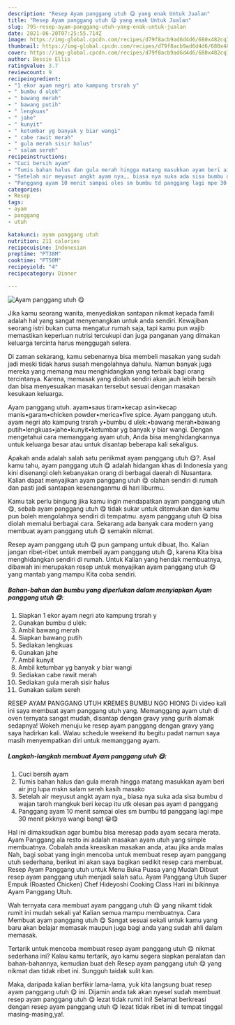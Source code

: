 ```yaml
---
description: "Resep Ayam panggang utuh 😋 yang enak Untuk Jualan"
title: "Resep Ayam panggang utuh 😋 yang enak Untuk Jualan"
slug: 795-resep-ayam-panggang-utuh-yang-enak-untuk-jualan
date: 2021-06-20T07:25:55.714Z
image: https://img-global.cpcdn.com/recipes/d79f8acb9ad6d4d6/680x482cq70/ayam-panggang-utuh-😋-foto-resep-utama.jpg
thumbnail: https://img-global.cpcdn.com/recipes/d79f8acb9ad6d4d6/680x482cq70/ayam-panggang-utuh-😋-foto-resep-utama.jpg
cover: https://img-global.cpcdn.com/recipes/d79f8acb9ad6d4d6/680x482cq70/ayam-panggang-utuh-😋-foto-resep-utama.jpg
author: Bessie Ellis
ratingvalue: 3.7
reviewcount: 9
recipeingredient:
- "1 ekor ayam negri ato kampung trsrah y"
- " bumbu d ulek"
- " bawang merah"
- " bawang putih"
- " lengkuas"
- " jahe"
- " kunyit"
- " ketumbar yg banyak y biar wangi"
- " cabe rawit merah"
- " gula merah sisir halus"
- " salam sereh"
recipeinstructions:
- "Cuci bersih ayam"
- "Tumis bahan halus dan gula merah hingga matang masukkan ayam beri air jng lupa mskn salam sereh kasih masako"
- "Setelah air meyusut angkt ayam nya,, biasa nya suka ada sisa bumbu d wajan taroh mangkuk beri kecap itu utk olesan pas ayam d panggang"
- "Panggang ayam 10 menit sampai oles sm bumbu td panggang lagi mpe 30 menit pkknya wangi bangt 😀😋"
categories:
- Resep
tags:
- ayam
- panggang
- utuh

katakunci: ayam panggang utuh 
nutrition: 211 calories
recipecuisine: Indonesian
preptime: "PT38M"
cooktime: "PT50M"
recipeyield: "4"
recipecategory: Dinner

---
```



![Ayam panggang utuh 😋](https://img-global.cpcdn.com/recipes/d79f8acb9ad6d4d6/680x482cq70/ayam-panggang-utuh-😋-foto-resep-utama.jpg)

Jika kamu seorang wanita, menyediakan santapan nikmat kepada famili adalah hal yang sangat menyenangkan untuk anda sendiri. Kewajiban seorang istri bukan cuma mengatur rumah saja, tapi kamu pun wajib memastikan keperluan nutrisi tercukupi dan juga panganan yang dimakan keluarga tercinta harus menggugah selera.

Di zaman  sekarang, kamu sebenarnya bisa membeli masakan yang sudah jadi meski tidak harus susah mengolahnya dahulu. Namun banyak juga mereka yang memang mau menghidangkan yang terbaik bagi orang tercintanya. Karena, memasak yang diolah sendiri akan jauh lebih bersih dan bisa menyesuaikan masakan tersebut sesuai dengan masakan kesukaan keluarga. 

Ayam panggang utuh. ayam•saus tiram•kecap asin•kecap manis•garam•chicken powder•merica•five spice. Ayam panggang utuh. ayam negri ato kampung trsrah y•bumbu d ulek:•bawang merah•bawang putih•lengkuas•jahe•kunyit•ketumbar yg banyak y biar wangi. Dengan mengetahui cara memanggang ayam utuh, Anda bisa menghidangkannya untuk keluarga besar atau untuk disantap beberapa kali sekaligus.

Apakah anda adalah salah satu penikmat ayam panggang utuh 😋?. Asal kamu tahu, ayam panggang utuh 😋 adalah hidangan khas di Indonesia yang kini disenangi oleh kebanyakan orang di berbagai daerah di Nusantara. Kalian dapat menyajikan ayam panggang utuh 😋 olahan sendiri di rumah dan pasti jadi santapan kesenanganmu di hari liburmu.

Kamu tak perlu bingung jika kamu ingin mendapatkan ayam panggang utuh 😋, sebab ayam panggang utuh 😋 tidak sukar untuk ditemukan dan kamu pun boleh mengolahnya sendiri di tempatmu. ayam panggang utuh 😋 bisa diolah memalui berbagai cara. Sekarang ada banyak cara modern yang membuat ayam panggang utuh 😋 semakin nikmat.

Resep ayam panggang utuh 😋 pun gampang untuk dibuat, lho. Kalian jangan ribet-ribet untuk membeli ayam panggang utuh 😋, karena Kita bisa menghidangkan sendiri di rumah. Untuk Kalian yang hendak membuatnya, dibawah ini merupakan resep untuk menyajikan ayam panggang utuh 😋 yang mantab yang mampu Kita coba sendiri.

<!--inarticleads1-->

##### Bahan-bahan dan bumbu yang diperlukan dalam menyiapkan Ayam panggang utuh 😋:

1. Siapkan 1 ekor ayam negri ato kampung trsrah y
1. Gunakan  bumbu d ulek:
1. Ambil  bawang merah
1. Siapkan  bawang putih
1. Sediakan  lengkuas
1. Gunakan  jahe
1. Ambil  kunyit
1. Ambil  ketumbar yg banyak y biar wangi
1. Sediakan  cabe rawit merah
1. Sediakan  gula merah sisir halus
1. Gunakan  salam sereh


RESEP AYAM PANGGANG UTUH KREMES BUMBU NGO HIONG Di video kali ini saya membuat ayam panggang utuh yang. Memanggang ayam utuh di oven ternyata sangat mudah, disantap dengan gravy yang gurih alamak sedapnya! Wokeh menuju ke resep ayam panggang dengan gravy yang saya hadirkan kali. Walau schedule weekend itu begitu padat namun saya masih menyempatkan diri untuk memanggang ayam. 

<!--inarticleads2-->

##### Langkah-langkah membuat Ayam panggang utuh 😋:

1. Cuci bersih ayam
1. Tumis bahan halus dan gula merah hingga matang masukkan ayam beri air jng lupa mskn salam sereh kasih masako
1. Setelah air meyusut angkt ayam nya,, biasa nya suka ada sisa bumbu d wajan taroh mangkuk beri kecap itu utk olesan pas ayam d panggang
1. Panggang ayam 10 menit sampai oles sm bumbu td panggang lagi mpe 30 menit pkknya wangi bangt 😀😋


Hal ini dimaksudkan agar bumbu bisa meresap pada ayam secara merata. Ayam Panggang ala resto ini adalah masakan ayam utuh yang simple membuatnya. Cobalah anda kreasikan masakan anda, atau jika anda malas Nah, bagi sobat yang ingin mencoba untuk membuat resep ayam panggang utuh sederhana, berikut ini akan saya bagikan sedikit resep cara membuat. Resep Ayam Panggang utuh untuk Menu Buka Puasa yang Mudah Dibuat resep ayam panggang utuh menjadi salah satu. Ayam Panggang Utuh Super Empuk (Roasted Chicken) Chef Hideyoshi Cooking Class Hari ini bikinnya Ayam Panggang Utuh. 

Wah ternyata cara membuat ayam panggang utuh 😋 yang nikamt tidak rumit ini mudah sekali ya! Kalian semua mampu membuatnya. Cara Membuat ayam panggang utuh 😋 Sangat sesuai sekali untuk kamu yang baru akan belajar memasak maupun juga bagi anda yang sudah ahli dalam memasak.

Tertarik untuk mencoba membuat resep ayam panggang utuh 😋 nikmat sederhana ini? Kalau kamu tertarik, ayo kamu segera siapkan peralatan dan bahan-bahannya, kemudian buat deh Resep ayam panggang utuh 😋 yang nikmat dan tidak ribet ini. Sungguh taidak sulit kan. 

Maka, daripada kalian berfikir lama-lama, yuk kita langsung buat resep ayam panggang utuh 😋 ini. Dijamin anda tak akan nyesel sudah membuat resep ayam panggang utuh 😋 lezat tidak rumit ini! Selamat berkreasi dengan resep ayam panggang utuh 😋 lezat tidak ribet ini di tempat tinggal masing-masing,ya!.

